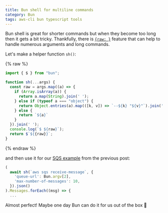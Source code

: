 ```yaml
---
title: Bun shell for multiline commands
category: Bun
tags: aws-cli bun typescript tools
---
```


Bun shell is great for shorter commands but when they become too long then it gets a bit tricky. 
Thankfully, there is [`{raw: }`](https://bun.sh/docs/runtime/shell#escape-escape-strings) feature 
that can help to handle numerous arguments and long commands. 

Let's make a helper function `sh()`:

{% raw %}
```typescript
import { $ } from "bun";

function sh(...args) {
  const raw = args.map((a) => {
    if (Array.isArray(a)) {
      return a.map(String).join(' ');
    } else if (typeof a === "object") {
      return Object.entries(a).map(([k, v]) => `--${k} "${v}"`).join(' ');
    } else {
      return `${a}`
    }
  }).join(' ');
  console.log(`$ ${raw}`);
  return $`${{raw}}`;
}
```
{% endraw %}

and then use it for our [SQS example](/aws-cli-bun) from the previous post: 

```typescript
(
  await sh(`aws sqs receive-message`, {
    'queue-url': Bun.argv[2],
    'max-number-of-messages': 10,
  }).json()
).Messages.forEach((msg) => {
  ...
```

Almost perfect! Maybe one day Bun can do it for us out of the box 🤞
